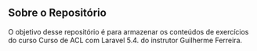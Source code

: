 ## Sobre o Repositório

O objetivo desse repositório é para armazenar os conteúdos de exercícios do curso Curso de ACL com Laravel 5.4. do instrutor Guilherme Ferreira.
